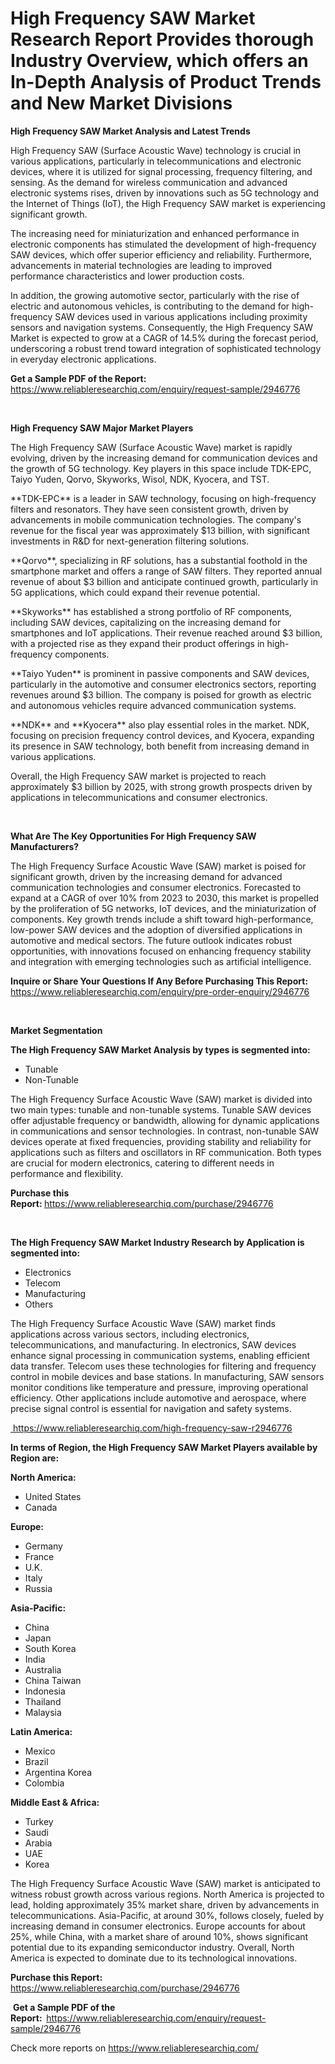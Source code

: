 <p><h1>High Frequency SAW Market Research Report Provides thorough Industry Overview, which offers an In-Depth Analysis of Product Trends and New Market Divisions</h1></p><p><strong>High Frequency SAW Market Analysis and Latest Trends</strong></p>
<p><p>High Frequency SAW (Surface Acoustic Wave) technology is crucial in various applications, particularly in telecommunications and electronic devices, where it is utilized for signal processing, frequency filtering, and sensing. As the demand for wireless communication and advanced electronic systems rises, driven by innovations such as 5G technology and the Internet of Things (IoT), the High Frequency SAW market is experiencing significant growth. </p><p>The increasing need for miniaturization and enhanced performance in electronic components has stimulated the development of high-frequency SAW devices, which offer superior efficiency and reliability. Furthermore, advancements in material technologies are leading to improved performance characteristics and lower production costs. </p><p>In addition, the growing automotive sector, particularly with the rise of electric and autonomous vehicles, is contributing to the demand for high-frequency SAW devices used in various applications including proximity sensors and navigation systems. Consequently, the High Frequency SAW Market is expected to grow at a CAGR of 14.5% during the forecast period, underscoring a robust trend toward integration of sophisticated technology in everyday electronic applications.</p></p>
<p><strong>Get a Sample PDF of the Report:&nbsp;</strong> <a href="https://www.reliableresearchiq.com/enquiry/request-sample/2946776?utm_campaign=2297&utm_medium=2&utm_source=Github&utm_content=ia&utm_term=12032025&utm_id=high-frequency-saw">https://www.reliableresearchiq.com/enquiry/request-sample/2946776</a></p>
<p>&nbsp;</p>
<p><strong>High Frequency SAW Major Market Players</strong></p>
<p><p>The High Frequency SAW (Surface Acoustic Wave) market is rapidly evolving, driven by the increasing demand for communication devices and the growth of 5G technology. Key players in this space include TDK-EPC, Taiyo Yuden, Qorvo, Skyworks, Wisol, NDK, Kyocera, and TST. </p><p>**TDK-EPC** is a leader in SAW technology, focusing on high-frequency filters and resonators. They have seen consistent growth, driven by advancements in mobile communication technologies. The company's revenue for the fiscal year was approximately $13 billion, with significant investments in R&D for next-generation filtering solutions.</p><p>**Qorvo**, specializing in RF solutions, has a substantial foothold in the smartphone market and offers a range of SAW filters. They reported annual revenue of about $3 billion and anticipate continued growth, particularly in 5G applications, which could expand their revenue potential.</p><p>**Skyworks** has established a strong portfolio of RF components, including SAW devices, capitalizing on the increasing demand for smartphones and IoT applications. Their revenue reached around $3 billion, with a projected rise as they expand their product offerings in high-frequency components.</p><p>**Taiyo Yuden** is prominent in passive components and SAW devices, particularly in the automotive and consumer electronics sectors, reporting revenues around $3 billion. The company is poised for growth as electric and autonomous vehicles require advanced communication systems.</p><p>**NDK** and **Kyocera** also play essential roles in the market. NDK, focusing on precision frequency control devices, and Kyocera, expanding its presence in SAW technology, both benefit from increasing demand in various applications.</p><p>Overall, the High Frequency SAW market is projected to reach approximately $3 billion by 2025, with strong growth prospects driven by applications in telecommunications and consumer electronics.</p></p>
<p>&nbsp;</p>
<p><strong>What Are The Key Opportunities For High Frequency SAW Manufacturers?</strong></p>
<p><p>The High Frequency Surface Acoustic Wave (SAW) market is poised for significant growth, driven by the increasing demand for advanced communication technologies and consumer electronics. Forecasted to expand at a CAGR of over 10% from 2023 to 2030, this market is propelled by the proliferation of 5G networks, IoT devices, and the miniaturization of components. Key growth trends include a shift toward high-performance, low-power SAW devices and the adoption of diversified applications in automotive and medical sectors. The future outlook indicates robust opportunities, with innovations focused on enhancing frequency stability and integration with emerging technologies such as artificial intelligence.</p></p>
<p><strong>Inquire or Share Your Questions If Any Before Purchasing This Report:</strong> <a href="https://www.reliableresearchiq.com/enquiry/pre-order-enquiry/2946776?utm_campaign=2297&utm_medium=2&utm_source=Github&utm_content=ia&utm_term=12032025&utm_id=high-frequency-saw">https://www.reliableresearchiq.com/enquiry/pre-order-enquiry/2946776</a></p>
<p>&nbsp;</p>
<p><strong>Market Segmentation</strong></p>
<p><strong>The High Frequency SAW Market Analysis by types is segmented into:</strong></p>
<p><ul><li>Tunable</li><li>Non-Tunable</li></ul></p>
<p><p>The High Frequency Surface Acoustic Wave (SAW) market is divided into two main types: tunable and non-tunable systems. Tunable SAW devices offer adjustable frequency or bandwidth, allowing for dynamic applications in communications and sensor technologies. In contrast, non-tunable SAW devices operate at fixed frequencies, providing stability and reliability for applications such as filters and oscillators in RF communication. Both types are crucial for modern electronics, catering to different needs in performance and flexibility.</p></p>
<p><strong>Purchase this Report:&nbsp;</strong><a href="https://www.reliableresearchiq.com/purchase/2946776?utm_campaign=2297&utm_medium=2&utm_source=Github&utm_content=ia&utm_term=12032025&utm_id=high-frequency-saw">https://www.reliableresearchiq.com/purchase/2946776</a></p>
<p>&nbsp;</p>
<p><strong>The High Frequency SAW Market Industry Research by Application is segmented into:</strong></p>
<p><ul><li>Electronics</li><li>Telecom</li><li>Manufacturing</li><li>Others</li></ul></p>
<p><p>The High Frequency Surface Acoustic Wave (SAW) market finds applications across various sectors, including electronics, telecommunications, and manufacturing. In electronics, SAW devices enhance signal processing in communication systems, enabling efficient data transfer. Telecom uses these technologies for filtering and frequency control in mobile devices and base stations. In manufacturing, SAW sensors monitor conditions like temperature and pressure, improving operational efficiency. Other applications include automotive and aerospace, where precise signal control is essential for navigation and safety systems.</p></p>
<p><a href="https://www.reliableresearchiq.com/high-frequency-saw-r2946776?utm_campaign=2297&utm_medium=2&utm_source=Github&utm_content=ia&utm_term=12032025&utm_id=high-frequency-saw">&nbsp;https://www.reliableresearchiq.com/high-frequency-saw-r2946776</a></p>
<p><strong>In terms of Region, the High Frequency SAW Market Players available by Region are:</strong></p>
<p>
    <p> <strong> North America: </strong>
        <ul>
            <li>United States</li>
            <li>Canada</li>
        </ul>
        </p> 
    <p> <strong> Europe: </strong>
        <ul>
            <li>Germany</li>
            <li>France</li>
            <li>U.K.</li>
            <li>Italy</li>
            <li>Russia</li>
        </ul>
        </p> 
    <p> <strong> Asia-Pacific: </strong>
        <ul>
            <li>China</li>
            <li>Japan</li>
            <li>South Korea</li>
            <li>India</li>
            <li>Australia</li>
            <li>China Taiwan</li>
            <li>Indonesia</li>
            <li>Thailand</li>
            <li>Malaysia</li>
        </ul>
        </p> 
    <p> <strong> Latin America: </strong>
        <ul>
            <li>Mexico</li>
            <li>Brazil</li>
            <li>Argentina Korea</li>
            <li>Colombia</li>
        </ul>
        </p> 
    <p> <strong> Middle East & Africa: </strong>
        <ul>
            <li>Turkey</li>
            <li>Saudi</li>
            <li>Arabia</li>
            <li>UAE</li>
            <li>Korea</li>
        </ul>
    </p>
    </p>
<p><p>The High Frequency Surface Acoustic Wave (SAW) market is anticipated to witness robust growth across various regions. North America is projected to lead, holding approximately 35% market share, driven by advancements in telecommunications. Asia-Pacific, at around 30%, follows closely, fueled by increasing demand in consumer electronics. Europe accounts for about 25%, while China, with a market share of around 10%, shows significant potential due to its expanding semiconductor industry. Overall, North America is expected to dominate due to its technological innovations.</p></p>
<p><strong>Purchase this Report: </strong><a href="https://www.reliableresearchiq.com/purchase/2946776?utm_campaign=2297&utm_medium=2&utm_source=Github&utm_content=ia&utm_term=12032025&utm_id=high-frequency-saw">https://www.reliableresearchiq.com/purchase/2946776</a></p>
<p>&nbsp;<strong>Get a Sample PDF of the Report:&nbsp;&nbsp;</strong><a href="https://www.reliableresearchiq.com/enquiry/request-sample/2946776?utm_campaign=2297&utm_medium=2&utm_source=Github&utm_content=ia&utm_term=12032025&utm_id=high-frequency-saw">https://www.reliableresearchiq.com/enquiry/request-sample/2946776</a></p>
<p><strong></strong></p>
<p>Check more reports on <a href="https://www.reliableresearchiq.com/?utm_campaign=2297&utm_medium=2&utm_source=Github&utm_content=ia&utm_term=12032025&utm_id=high-frequency-saw">https://www.reliableresearchiq.com/</a></p>